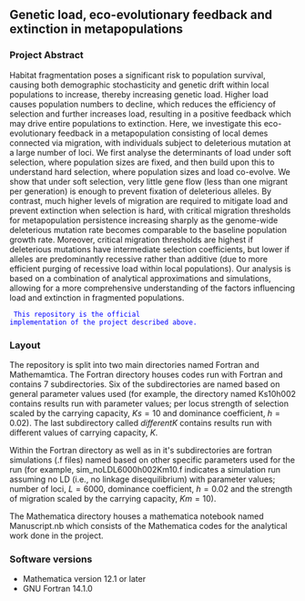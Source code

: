## Genetic load, eco-evolutionary feedback and extinction in metapopulations


### Project Abstract

Habitat fragmentation poses a significant risk to population survival, causing both demographic stochasticity and genetic drift within local populations to increase, thereby increasing genetic load. Higher load
causes population numbers to decline, which reduces the efficiency of selection and further increases load, resulting in a positive feedback which may drive entire populations to extinction. Here, we investigate this eco-evolutionary feedback in a metapopulation consisting of local demes connected via migration, with individuals subject to deleterious mutation at a large number of loci. We first analyse the determinants of load under soft selection, where population sizes are fixed, and then build upon this to understand hard selection, where population sizes and load co-evolve. We show that under soft selection, very little gene flow (less than one migrant per generation) is enough to prevent fixation of deleterious alleles. By contrast, much higher levels of migration are required to mitigate load and prevent extinction when selection is hard, with critical migration thresholds for metapopulation persistence increasing sharply as the genome-wide deleterious mutation rate becomes comparable to the baseline population growth rate. Moreover, critical migration thresholds are highest if deleterious mutations have intermediate selection coefficients, but lower if alleles are predominantly recessive rather than additive (due to more efficient purging of recessive load within local populations). Our analysis is based on a combination of analytical approximations and simulations, allowing for a more comprehensive understanding of the factors influencing load and extinction in fragmented populations.

<code style="color : blue"> This repository is the official implementation of the project described above.</code> 

### Layout

The repository is split into two main directories named Fortran and Mathemamtica. The Fortran directory houses codes run with Fortran and contains 7 subdirectories. Six of the subdirectories are named based on general parameter values used (for example, the directory named Ks10h002 contains results run with parameter values; per locus strength of selection scaled by the carrying capacity, $Ks = 10$ and dominance coefficient, $h = 0.02$). The last subdirectory called $\textit{differentK}$ contains results run with different values  of carrying capacity, $K$. 

Within the Fortran directory as well as in it's subdirectories are fortran simulations (.f files) named based on other specific parameters used for the run (for example, sim_noLDL6000h002Km10.f indicates a simulation run assuming no LD (i.e., no linkage disequilibrium) with parameter values; number of loci, $L = 6000$, dominance coefficient, $h = 0.02$ and the strength of migration scaled by the carrying capacity, $Km = 10$).  


The Mathematica directory houses a mathematica notebook named Manuscript.nb which consists of the Mathematica codes for the analytical work done in the project. 

### Software versions

* Mathematica version 12.1 or later
* GNU Fortran 14.1.0
